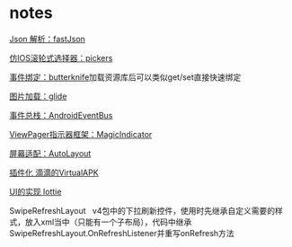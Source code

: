 # notes

[Json 解析：fastJson](https://github.com/alibaba/fastjson)

[仿IOS滚轮式选择器：pickers](https://github.com/addappcn/android-pickers)

[事件绑定：butterknife](https://github.com/JakeWharton/butterknife)加载资源库后可以类似get/set直接快速绑定</br>

[图片加载：glide](https://github.com/bumptech/glide)</br>

[事件总栈：AndroidEventBus](https://github.com/hehonghui/AndroidEventBus)</br>

[ViewPager指示器框架：MagicIndicator](https://github.com/hackware1993/MagicIndicator)</br>

[屏幕适配：AutoLayout](http://blog.csdn.net/lmj623565791/article/details/49990941/)</br>

[插件化 滴滴的VirtualAPK](https://github.com/didi/VirtualAPK)</br>

[UI的实现 lottie](https://github.com/airbnb/lottie-android)</br>

SwipeRefreshLayout   v4包中的下拉刷新控件，使用时先继承自定义需要的样式，放入xml当中（只能有一个子布局），代码中继承SwipeRefreshLayout.OnRefreshListener并重写onRefresh方法</br>
